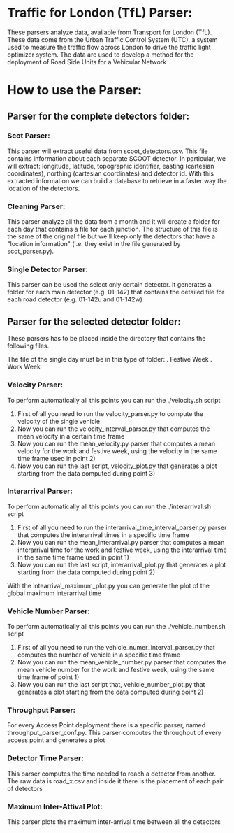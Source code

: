 # Traffic for London (TfL) Parser:

These parsers analyze data, available from Transport for London (TfL). These data come from the Urban Traffic Control System (UTC), a system used to measure the traffic flow across London to drive the traffic light optimizer system. The data are used to develop a method for the deployment of Road Side Units for a Vehicular Network

# How to use the Parser:

## Parser for the complete detectors folder:

### Scot Parser:

This parser will extract useful data from scoot_detectors.csv. This file contains information about each separate SCOOT detector. In particular, we will extract: longitude, latitude, topographic identifier, easting (cartesian coordinates), northing (cartesian coordinates) and detector id. With this extracted information we can build a database to retrieve in a faster way the location of the detectors.

### Cleaning Parser:

This parser analyze all the data from a month and it will create a folder for each day that contains a file for each junction. The structure of this file is the same of the original file but we'll keep only the detectors that have a "location information" (i.e. they exist in the file generated by scot_parser.py).

### Single Detector Parser:

This parser can be used the select only certain detector. It generates a folder for each main detector (e.g. 01-142) that contains the detailed file for each road detector (e.g. 01-142u and 01-142w)

## Parser for the selected detector folder:
	
These parsers has to be placed inside the directory that contains the following files.

The file of the single day must be in this type of folder: 
<counter>. <Number> Festive Week
<counter>. <Number> Work Week

### Velocity Parser:

To perform automatically all this points you can run the ./velocity.sh script
			
1) First of all you need to run the velocity_parser.py to compute the velocity of the single vehicle
2) Now you can run the velocity_interval_parser.py that computes the mean velocity in a certain time frame
3) Now you can run the mean_velocity.py parser that computes a mean velocity for the work and festive week, using the velocity in the same time frame used in point 2)
4) Now you can run the last script, velocity_plot.py that generates a plot starting from the data computed during point 3) 
			
### Interarrival Parser:

To perform automatically all this points you can run the ./interarrival.sh script
			
1) First of all you need to run the interarrival_time_interval_parser.py parser that computes the interarrival times in a specific time frame
2) Now you can run the mean_interarrival.py parser that computes a mean interarrival time for the work and festive week, using the interarrival time in the same time frame used in point 1)
3) Now you can run the last script, interarrival_plot.py that generates a plot starting from the data computed during point 2)

With the intearrival_maximum_plot.py you can generate the plot of the global maximum interarrival time

### Vehicle Number Parser:

To perform automatically all this points you can run the ./vehicle_number.sh script

1) First of all you need to run the vehicle_numer_interval_parser.py that computes the number of vehicle in a specific time frame
2) Now you can run the mean_vehicle_number.py parser that computes the mean vehicle number for the work and festive week, using the same time frame of point 1)
3) Now you can run the last script that, vehicle_number_plot.py that generates a plot starting from the data computed during point 2)

### Throughput Parser:

For every Access Point deployment there is a specific parser, named throughput_parser_conf<number>.py. This parser computes the throughput of every access point and generates a plot

### Detector Time Parser:
			
This parser computes the time needed to reach a detector from another. The raw data is road_x.csv and inside it there is the placement of each pair of detectors
			
### Maximum Inter-Attival Plot:

This parser plots the maximum inter-arrival time between all the detectors

